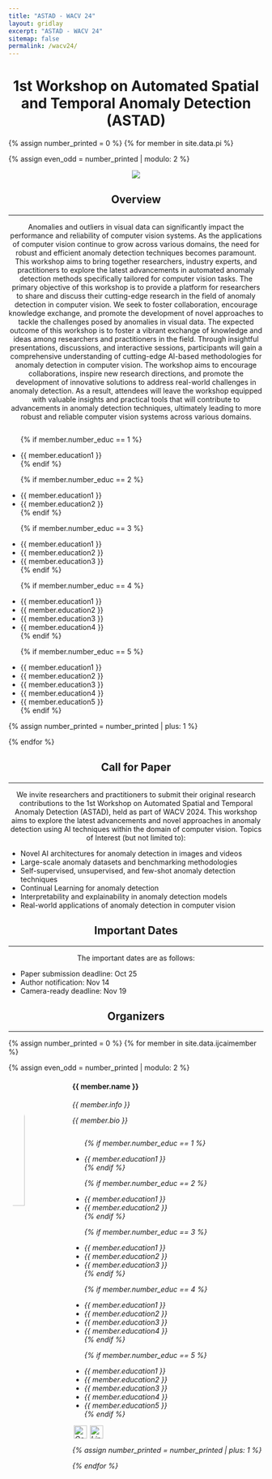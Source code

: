 ```yaml
---
title: "ASTAD - WACV 24"
layout: gridlay
excerpt: "ASTAD - WACV 24"
sitemap: false
permalink: /wacv24/
---
```


<h1 align="center"> 1st Workshop on Automated Spatial and Temporal Anomaly Detection (ASTAD) </h1>

{% assign number_printed = 0 %}
{% for member in site.data.pi %}

{% assign even_odd = number_printed | modulo: 2 %}

<div class="row">

<div class="col-sm-12 clearfix">
  <div style="text-align: center;">
  <img src="{{ site.url }}{{ site.baseurl }}/images/picpic/Gallery/WACV.png" align="middle" style="max-width: 100%;">
</div>
  
  <h2 align="center">Overview</h2>
   <hr>
  <p align="center">Anomalies and outliers in visual data can significantly impact the performance and reliability of computer vision systems. As the applications of computer vision continue to grow across various domains, the need for robust and efficient anomaly detection techniques becomes paramount. This workshop aims to bring together researchers, industry experts, and practitioners to explore the latest advancements in automated anomaly detection methods specifically tailored for computer vision tasks. The primary objective of this workshop is to provide a platform for researchers to share and discuss their cutting-edge research in the field of anomaly detection in computer vision. We seek to foster collaboration, encourage knowledge exchange, and promote the development of novel approaches to tackle the challenges posed by anomalies in visual data. The expected outcome of this workshop is to foster a vibrant exchange of knowledge and ideas among researchers and practitioners in the field. Through insightful presentations, discussions, and interactive sessions, participants will gain a comprehensive understanding of cutting-edge AI-based methodologies for anomaly detection in computer vision. The workshop aims to encourage collaborations, inspire new research directions, and promote the development of innovative solutions to address real-world challenges in anomaly detection. As a result, attendees will leave the workshop equipped with valuable insights and practical tools that will contribute to advancements in anomaly detection techniques, ultimately leading to more robust and reliable computer vision systems across various domains.</p>
 
  <ul style="overflow: hidden">
  
  {% if member.number_educ == 1 %}
  <li> {{ member.education1 }} </li>
  {% endif %}

  {% if member.number_educ == 2 %}
  <li> {{ member.education1 }} </li>
  <li> {{ member.education2 }} </li>
  {% endif %}

  {% if member.number_educ == 3 %}
  <li> {{ member.education1 }} </li>
  <li> {{ member.education2 }} </li>
  <li> {{ member.education3 }} </li>
  {% endif %}

  {% if member.number_educ == 4 %}
  <li> {{ member.education1 }} </li>
  <li> {{ member.education2 }} </li>
  <li> {{ member.education3 }} </li>
  <li> {{ member.education4 }} </li>
  {% endif %}

  {% if member.number_educ == 5 %}
  <li> {{ member.education1 }} </li>
  <li> {{ member.education2 }} </li>
  <li> {{ member.education3 }} </li>
  <li> {{ member.education4 }} </li>
  <li> {{ member.education5 }} </li>
  {% endif %}
    
  </ul>
</div>

{% assign number_printed = number_printed | plus: 1 %}

</div>
{% endfor %}

<h2 align="center"> Call for Paper </h2>
<hr>
  
<p align="center">We invite researchers and practitioners to submit their original research contributions to the 1st Workshop on Automated Spatial and Temporal Anomaly Detection (ASTAD), held as part of WACV 2024. This workshop aims to explore the latest advancements and novel approaches in anomaly detection using AI techniques within the domain of computer vision. Topics of Interest (but not limited to):</p>
  
  <ul>
    <li> Novel AI architectures for anomaly detection in images and videos </li>
    <li> Large-scale anomaly datasets and benchmarking methodologies </li>
    <li> Self-supervised, unsupervised, and few-shot anomaly detection techniques </li>
    <li> Continual Learning for anomaly detection </li>
    <li> Interpretability and explainability in anomaly detection models </li>
    <li> Real-world applications of anomaly detection in computer vision </li>
  </ul>  
 
<h2 align="center"> Important Dates </h2>
<hr>

   <p align="center"> The important dates are as follows: </p>
<ul>
<li> Paper submission deadline: Oct 25 </li>
 <li> Author notification: Nov 14 </li>
 <li> Camera-ready deadline: Nov 19 </li>
  </ul> 
    
<h2 align="center"> Organizers </h2>
<hr>
{% assign number_printed = 0 %}
{% for member in site.data.ijcaimember %}

{% assign even_odd = number_printed | modulo: 2 %}

<div class="row">

<div class="col-sm-12 clearfix">
  <img src="{{ site.url }}{{ site.baseurl }}/images/teampic/{{ member.photo }}" class="rounded-circle" width="25%" style="aspect-ratio: 1; border-radius:50%;float: left" />
  <h4>{{ member.name }}</h4>
  <i>{{ member.info }} <!--<br>email: <{{ member.email }}></i> -->
    
  <p style="font-size:14px;">{{ member.bio }}</p>
  <ul style="overflow: hidden">

  {% if member.number_educ == 1 %}
  <li> {{ member.education1 }} </li>
  {% endif %}

  {% if member.number_educ == 2 %}
  <li> {{ member.education1 }} </li>
  <li> {{ member.education2 }} </li>
  {% endif %}

  {% if member.number_educ == 3 %}
  <li> {{ member.education1 }} </li>
  <li> {{ member.education2 }} </li>
  <li> {{ member.education3 }} </li>
  {% endif %}

  {% if member.number_educ == 4 %}
  <li> {{ member.education1 }} </li>
  <li> {{ member.education2 }} </li>
  <li> {{ member.education3 }} </li>
  <li> {{ member.education4 }} </li>
  {% endif %}

  {% if member.number_educ == 5 %}
  <li> {{ member.education1 }} </li>
  <li> {{ member.education2 }} </li>
  <li> {{ member.education3 }} </li>
  <li> {{ member.education4 }} </li>
  <li> {{ member.education5 }} </li>
  {% endif %}

  </ul>
 <a href="{{ member.scholar }}" target="_blank"><img src="https://user-images.githubusercontent.com/66117993/96351906-8c452000-1084-11eb-926f-6536bd0c6d57.png" alt="Google Scholar" style="width:26px;height:26px;margin:0px 3px"></a><a href="{{ member.linkedin }}" target="_blank"><img src="https://cdn-icons-png.flaticon.com/512/174/174857.png" alt="LinkedIn" style="width:26px;height:26px;margin:0px 3px"></a>
</div>

{% assign number_printed = number_printed | plus: 1 %}

</div>

{% endfor %}



  

